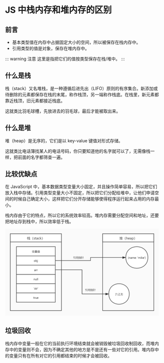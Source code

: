 # JS 中栈内存和堆内存的区别

## 前言

- 基本类型值在内存中占据固定大小的空间，所以被保存在栈内存中。
- 引用类型的值是对象，保存在堆内存中。

::: warning 注意
这里是指把它们的值按类型保存在栈/堆中。
:::

## 什么是栈

栈（stack）又名堆栈，是一种遵循后进先出（LIFO）原则的有序集合。新添加或待删除的元素都保存在栈的末尾，称作栈顶，另一端称作栈底。在栈里，新元素都靠近栈顶，旧元素都接近栈底。

这就类比羽毛球槽，先放进去的羽毛球，最后才能被取出来。

## 什么是堆

堆（heap）是无序的，它们是以 key-value 键值对形式存储。

这就类比电话簿找某人的电话号码，你只要知道他的名字就可以了，无需像栈一样，把前面的名字都筛查一遍。

## 比较优缺点

在 JavaScript 中，基本数据类型变量大小固定，并且操作简单容易，所以把它们放入栈中存储。引用类型变量大小不固定，所以把它们分配给堆中，让他们申请空间的时候自己确定大小，这样把它们分开存储能够使得程序运行起来占用的内存最小。

栈内存由于它的特点，所以它的系统效率较高。堆内存需要分配空间和地址，还要把地址存到栈中，所以效率低于栈。

![js中栈内存和堆内存](../../assets/js_advanced/1.jpg)

## 垃圾回收

栈内存中变量一般在它的当前执行环境结束就会被销毁被垃圾回收制回收，而堆内存中的变量则不会，因为不确定其他的地方是不是还有一些对它的引用。堆内存中的变量只有在所有对它的引用都结束的时候才会被回收。